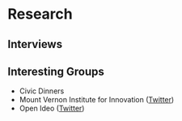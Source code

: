 # Research

## Interviews

## Interesting Groups
* Civic Dinners
* Mount Vernon Institute for Innovation ([Twitter](https://twitter.com/MVIFI))
* Open Ideo ([Twitter](https://twitter.com/OpenIDEO))
